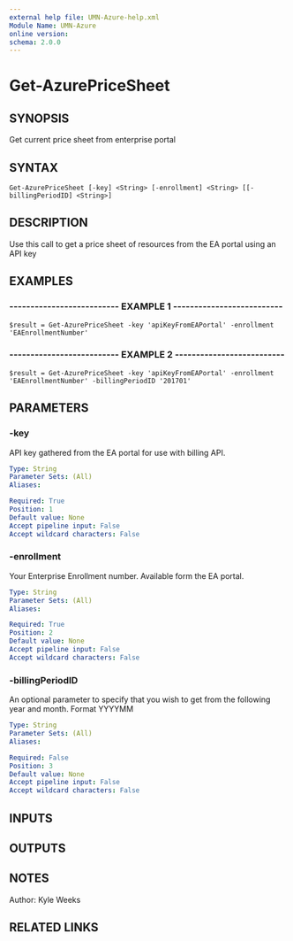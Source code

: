 ```yaml
---
external help file: UMN-Azure-help.xml
Module Name: UMN-Azure
online version: 
schema: 2.0.0
---
```


# Get-AzurePriceSheet

## SYNOPSIS
Get current price sheet from enterprise portal

## SYNTAX

```
Get-AzurePriceSheet [-key] <String> [-enrollment] <String> [[-billingPeriodID] <String>]
```

## DESCRIPTION
Use this call to get a price sheet of resources from the EA portal using an API key

## EXAMPLES

### -------------------------- EXAMPLE 1 --------------------------
```
$result = Get-AzurePriceSheet -key 'apiKeyFromEAPortal' -enrollment 'EAEnrollmentNumber'
```

### -------------------------- EXAMPLE 2 --------------------------
```
$result = Get-AzurePriceSheet -key 'apiKeyFromEAPortal' -enrollment 'EAEnrollmentNumber' -billingPeriodID '201701'
```

## PARAMETERS

### -key
API key gathered from the EA portal for use with billing API.

```yaml
Type: String
Parameter Sets: (All)
Aliases: 

Required: True
Position: 1
Default value: None
Accept pipeline input: False
Accept wildcard characters: False
```

### -enrollment
Your Enterprise Enrollment number.
Available form the EA portal.

```yaml
Type: String
Parameter Sets: (All)
Aliases: 

Required: True
Position: 2
Default value: None
Accept pipeline input: False
Accept wildcard characters: False
```

### -billingPeriodID
An optional parameter to specify that you wish to get from the following year and month.
Format YYYYMM

```yaml
Type: String
Parameter Sets: (All)
Aliases: 

Required: False
Position: 3
Default value: None
Accept pipeline input: False
Accept wildcard characters: False
```

## INPUTS

## OUTPUTS

## NOTES
Author: Kyle Weeks

## RELATED LINKS

